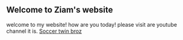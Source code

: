 ## Welcome to Ziam's website

welcome to my website! how are you today! 
please visit are youtube channel it is.    [Soccer twin broz](https://www.yuotube.com) 

